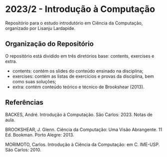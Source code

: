 # 2023/2 - Introdução à Computação
Repositório para o estudo introdutório em Ciência da Computação, organizado por Lisanju Lardapide.

## Organização do Repositório

O repositório está dividido em três diretórios base: contents, exercises e extra.
- contents: contém os slides do conteúdo ensinado na disciplina;
- exercises: contém as listas de exercícios e provas da disciplina, bem como suas soluções;
- extra: contém conteúdo teórico e técnico de Brookshear (2013).

## Referências

BACKES, André. Introdução à Computação. São Carlos: 2023. Notas de aula.

BROOKSHEAR, J. Glenn. Ciência da Computação: Uma Visão Abrangente. 11 Ed. Bookman. Porto Alegre: 2013.

MORIMOTO, Carlos. Introdução à Ciência da Computação: em C. IME-USP. São Carlos: 2010.

